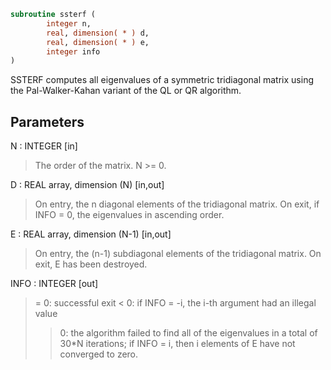 ```fortran
subroutine ssterf (
        integer n,
        real, dimension( * ) d,
        real, dimension( * ) e,
        integer info
)
```

SSTERF computes all eigenvalues of a symmetric tridiagonal matrix
using the Pal-Walker-Kahan variant of the QL or QR algorithm.

## Parameters
N : INTEGER [in]
> The order of the matrix.  N >= 0.

D : REAL array, dimension (N) [in,out]
> On entry, the n diagonal elements of the tridiagonal matrix.
> On exit, if INFO = 0, the eigenvalues in ascending order.

E : REAL array, dimension (N-1) [in,out]
> On entry, the (n-1) subdiagonal elements of the tridiagonal
> matrix.
> On exit, E has been destroyed.

INFO : INTEGER [out]
> = 0:  successful exit
> < 0:  if INFO = -i, the i-th argument had an illegal value
> > 0:  the algorithm failed to find all of the eigenvalues in
> a total of 30\*N iterations; if INFO = i, then i
> elements of E have not converged to zero.
